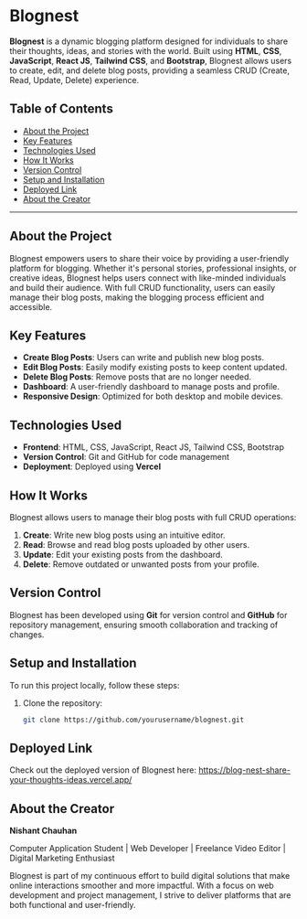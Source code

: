# Blognest

**Blognest** is a dynamic blogging platform designed for individuals to share their thoughts, ideas, and stories with the world. Built using **HTML**, **CSS**, **JavaScript**, **React JS**, **Tailwind CSS**, and **Bootstrap**, Blognest allows users to create, edit, and delete blog posts, providing a seamless CRUD (Create, Read, Update, Delete) experience.

## Table of Contents
- [About the Project](#about-the-project)
- [Key Features](#key-features)
- [Technologies Used](#technologies-used)
- [How It Works](#how-it-works)
- [Version Control](#version-control)
- [Setup and Installation](#setup-and-installation)
- [Deployed Link](#deployed-link)
- [About the Creator](#about-the-creator)

---

## About the Project

Blognest empowers users to share their voice by providing a user-friendly platform for blogging. Whether it's personal stories, professional insights, or creative ideas, Blognest helps users connect with like-minded individuals and build their audience. With full CRUD functionality, users can easily manage their blog posts, making the blogging process efficient and accessible.

## Key Features
- **Create Blog Posts**: Users can write and publish new blog posts.
- **Edit Blog Posts**: Easily modify existing posts to keep content updated.
- **Delete Blog Posts**: Remove posts that are no longer needed.
- **Dashboard**: A user-friendly dashboard to manage posts and profile.
- **Responsive Design**: Optimized for both desktop and mobile devices.

## Technologies Used
- **Frontend**: HTML, CSS, JavaScript, React JS, Tailwind CSS, Bootstrap
- **Version Control**: Git and GitHub for code management
- **Deployment**: Deployed using **Vercel**

## How It Works
Blognest allows users to manage their blog posts with full CRUD operations:

1. **Create**: Write new blog posts using an intuitive editor.
2. **Read**: Browse and read blog posts uploaded by other users.
3. **Update**: Edit your existing posts from the dashboard.
4. **Delete**: Remove outdated or unwanted posts from your profile.

## Version Control
Blognest has been developed using **Git** for version control and **GitHub** for repository management, ensuring smooth collaboration and tracking of changes.

## Setup and Installation
To run this project locally, follow these steps:

1. Clone the repository:
   ```bash
   git clone https://github.com/yourusername/blognest.git
   
## Deployed Link

Check out the deployed version of Blognest here: https://blog-nest-share-your-thoughts-ideas.vercel.app/

## About the Creator

**Nishant Chauhan**

Computer Application Student | Web Developer | Freelance Video Editor | Digital Marketing Enthusiast

Blognest is part of my continuous effort to build digital solutions that make online interactions smoother and more impactful. With a focus on web development and project management, I strive to deliver platforms that are both functional and user-friendly.
